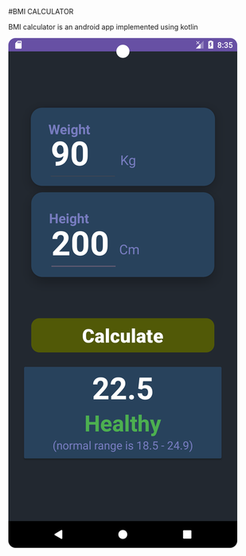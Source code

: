 #BMI CALCULATOR

BMI calculator is an android app implemented using kotlin

![Screenshot 1](./screens/Screenshot_20230715_203535.png)
